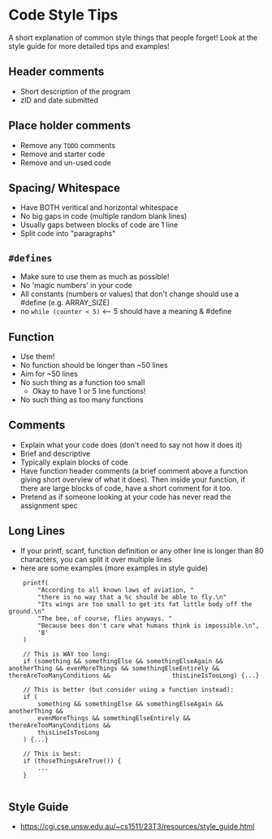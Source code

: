 # Code Style Tips
A short explanation of common style things that people forget!
Look at the style guide for more detailed tips and examples!

## Header comments
- Short description of the program
- zID and date submitted

## Place holder comments
- Remove any `TODO` comments
- Remove and starter code
- Remove and un-used code

## Spacing/ Whitespace
- Have BOTH veritical and horizontal whitespace
- No big gaps in code (multiple random blank lines)
- Usually gaps between blocks of code are 1 line
- Split code into "paragraphs"

## `#defines`
- Make sure to use them as much as possible!
- No 'magic numbers' in your code
- All constants (numbers or values) that don't change should use a #define (e.g. ARRAY_SIZE)
- no `while (counter < 5)` <-- 5 should have a meaning & #define

## Function
- Use them!
- No function should be longer than ~50 lines 
- Aim for ~50 lines
- No such thing as a function too small 
    - Okay to have 1 or 5 line functions!
- No such thing as too many functions

## Comments
- Explain what your code does (don't need to say not how it does it) 
- Brief and descriptive
- Typically explain blocks of code
- Have function header comments (a brief comment above a function giving short overview of what it does). Then inside your function, if there are large blocks of code, have a short comment for it too.
- Pretend as if someone looking at your code has never read the assignment spec

## Long Lines
- If your printf, scanf, function definition or any other line is longer than 80 characters,
you can split it over multiple lines
- here are some examples (more examples in style guide)

```
    printf(
        "According to all known laws of aviation, "
        "there is no way that a %c should be able to fly.\n"
        "Its wings are too small to get its fat little body off the ground.\n"
        "The bee, of course, flies anyways. "
        "Because bees don't care what humans think is impossible.\n",
        'B'
    )
    
    // This is WAY too long:
    if (something && somethingElse && somethingElseAgain && anotherThing && evenMoreThings && somethingElseEntirely && thereAreTooManyConditions &&                 thisLineIsTooLong) {...}

    // This is better (but consider using a function instead):
    if (
        something && somethingElse && somethingElseAgain && anotherThing &&
        evenMoreThings && somethingElseEntirely && thereAreTooManyConditions &&
        thisLineIsTooLong
    ) {...}

    // This is best:
    if (thoseThingsAreTrue()) {
        ...
    }
    
```

## Style Guide
- https://cgi.cse.unsw.edu.au/~cs1511/23T3/resources/style_guide.html

